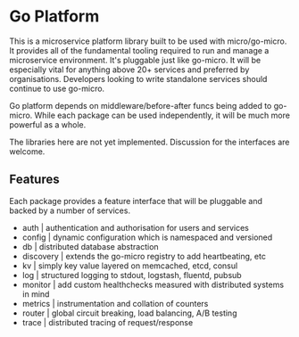 # Go Platform

This is a microservice platform library built to be used with micro/go-micro. 
It provides all of the fundamental tooling required to run and manage 
a microservice environment. It's pluggable just like go-micro. It will be 
especially vital for anything above 20+ services and preferred by 
organisations. Developers looking to write standalone services should 
continue to use go-micro. 

Go platform depends on middleware/before-after funcs being added to 
go-micro. While each package can be used independently, it will be 
much more powerful as a whole.

The libraries here are not yet implemented. Discussion for 
the interfaces are welcome.

## Features
Each package provides a feature interface that will be pluggable and backed by a 
number of services.

- auth		|	authentication and authorisation for users and services	
- config	|	dynamic configuration which is namespaced and versioned
- db		|	distributed database abstraction
- discovery	|	extends the go-micro registry to add heartbeating, etc
- kv		|	simply key value layered on memcached, etcd, consul 
- log		|	structured logging to stdout, logstash, fluentd, pubsub
- monitor	|	add custom healthchecks measured with distributed systems in mind
- metrics	|	instrumentation and collation of counters
- router	|	global circuit breaking, load balancing, A/B testing
- trace		|	distributed tracing of request/response
